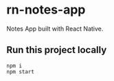 # rn-notes-app

Notes App built with React Native.

## Run this project locally

```shell
npm i
npm start
```
